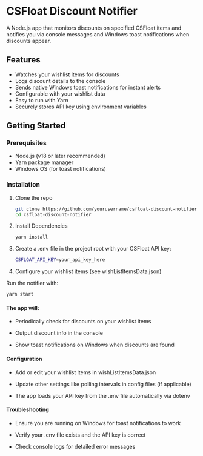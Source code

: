 # CSFloat Discount Notifier

A Node.js app that monitors discounts on specified CSFloat items and notifies you via console messages and Windows toast notifications when discounts appear.

## Features

- Watches your wishlist items for discounts  
- Logs discount details to the console  
- Sends native Windows toast notifications for instant alerts  
- Configurable with your wishlist data  
- Easy to run with Yarn  
- Securely stores API key using environment variables  

## Getting Started

### Prerequisites

- Node.js (v18 or later recommended)  
- Yarn package manager  
- Windows OS (for toast notifications)  

### Installation

1. Clone the repo

    ```bash
    git clone https://github.com/yourusername/csfloat-discount-notifier.git
    cd csfloat-discount-notifier
    ```

2. Install Dependencies

    ```bash
    yarn install
    ```

3. Create a .env file in the project root with your CSFloat API key:

    ```bash
    CSFLOAT_API_KEY=your_api_key_here
    ```

4. Configure your wishlist items (see wishListItemsData.json)


Run the notifier with:
```bash
yarn start
```

#### The app will:

- Periodically check for discounts on your wishlist items

- Output discount info in the console

- Show toast notifications on Windows when discounts are found

#### Configuration

- Add or edit your wishlist items in wishListItemsData.json

- Update other settings like polling intervals in config files (if applicable)

- The app loads your API key from the .env file automatically via dotenv

#### Troubleshooting

- Ensure you are running on Windows for toast notifications to work

- Verify your .env file exists and the API key is correct

- Check console logs for detailed error messages